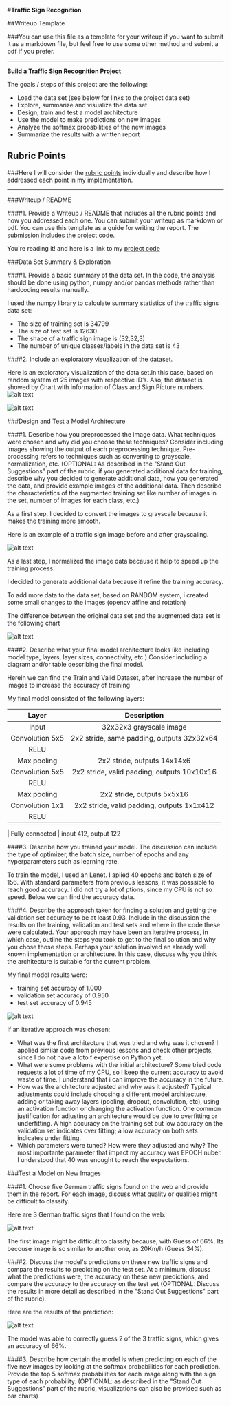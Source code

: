 #**Traffic Sign Recognition** 

##Writeup Template

###You can use this file as a template for your writeup if you want to submit it as a markdown file, but feel free to use some other method and submit a pdf if you prefer.

---

**Build a Traffic Sign Recognition Project**

The goals / steps of this project are the following:
* Load the data set (see below for links to the project data set)
* Explore, summarize and visualize the data set
* Design, train and test a model architecture
* Use the model to make predictions on new images
* Analyze the softmax probabilities of the new images
* Summarize the results with a written report


[//]: # (Image References)

[image1]: ./examples/Imagem1.jpg "Visualization"
[image2]: ./examples/grayscale.jpg "Grayscale"
[image3]: ./examples/graph1.jpg "Dataset"
[image4]: ./examples/graph2.jpg "Augmented"
[image5]: ./examples/graph3.jpg "Accuracy"
[image6]: ./examples/imagem8.jpg "Germany Sign"
[image7]: ./examples/Imagem7.jpg "Accuracy results"






## Rubric Points
###Here I will consider the [rubric points](https://review.udacity.com/#!/rubrics/481/view) individually and describe how I addressed each point in my implementation. 

 

---
###Writeup / README

####1. Provide a Writeup / README that includes all the rubric points and how you addressed each one. You can submit your writeup as markdown or pdf. You can use this template as a guide for writing the report. The submission includes the project code.

You're reading it! and here is a link to my [project code]( https://github.com/dcbardin/Traffic_Sign_Project/blob/master/Traffic_Sign_Classifier.ipynb)

###Data Set Summary & Exploration

####1. Provide a basic summary of the data set. In the code, the analysis should be done using python, numpy and/or pandas methods rather than hardcoding results manually.

I used the numpy library to calculate summary statistics of the traffic
signs data set:

* The size of training set is 34799
* The size of test set is 12630
* The shape of a traffic sign image is (32,32,3)
* The number of unique classes/labels in the data set is 43

####2. Include an exploratory visualization of the dataset.

Here is an exploratory visualization of the data set.In this case, based on random system of 25 images with respective ID’s. Aso, the dataset is showed by Chart with information of Class and Sign Picture numbers.
![alt text][image1]

![alt text][image3]


###Design and Test a Model Architecture

####1. Describe how you preprocessed the image data. What techniques were chosen and why did you choose these techniques? Consider including images showing the output of each preprocessing technique. Pre-processing refers to techniques such as converting to grayscale, normalization, etc. (OPTIONAL: As described in the "Stand Out Suggestions" part of the rubric, if you generated additional data for training, describe why you decided to generate additional data, how you generated the data, and provide example images of the additional data. Then describe the characteristics of the augmented training set like number of images in the set, number of images for each class, etc.)

As a first step, I decided to convert the images to grayscale because it makes the training more smooth.

Here is an example of a traffic sign image before and after grayscaling.

![alt text][image2]

As a last step, I normalized the image data because it help to speed up the training process.

I decided to generate additional data because it refine the training accuracy.

To add more data to the data set, based on RANDOM system, i created some small changes to the images (opencv affine and rotation) 


The difference between the original data set and the augmented data set is the following chart

![alt text][image4]


####2. Describe what your final model architecture looks like including model type, layers, layer sizes, connectivity, etc.) Consider including a diagram and/or table describing the final model.

Herein we can find the Train and Valid Dataset, after increase the number of images to increase the accuracy of training

My final model consisted of the following layers:

| Layer         		|     Description	        					| 
|:---------------------:|:---------------------------------------------:| 
| Input         		| 32x32x3 grayscale image   							| 
| Convolution 5x5     	| 2x2 stride, same padding, outputs 32x32x64 	|
| RELU					|												|
| Max pooling	      	| 2x2 stride,  outputs 14x14x6 				|
| Convolution 5x5	    | 2x2 stride, valid padding, outputs 10x10x16    									
| RELU					|												|
| Max pooling	      	| 2x2 stride,  outputs 5x5x16 				|
| Convolution 1x1	    | 2x2 stride, valid padding, outputs 1x1x412    									|
| RELU					|							

| Fully connected		| input 412, output 122        									


####3. Describe how you trained your model. The discussion can include the type of optimizer, the batch size, number of epochs and any hyperparameters such as learning rate.

To train the model, I used an Lenet. 
I aplied 40 epochs and batch size of 156.
With standard parameters from previous lessons, it was posssible to reach good accuracy. I did not try a lot of ptions, since my CPU is not so speed.
Below we can find the accuracy data.

####4. Describe the approach taken for finding a solution and getting the validation set accuracy to be at least 0.93. Include in the discussion the results on the training, validation and test sets and where in the code these were calculated. Your approach may have been an iterative process, in which case, outline the steps you took to get to the final solution and why you chose those steps. Perhaps your solution involved an already well known implementation or architecture. In this case, discuss why you think the architecture is suitable for the current problem.

My final model results were:
* training set accuracy of 1.000
* validation set accuracy of 0.950 
* test set accuracy of 0.945

![alt text][image5]


If an iterative approach was chosen:
* What was the first architecture that was tried and why was it chosen?
I applied similar code from previous lessons and check other projects, since I do not have a loto f expertise on Python yet.
* What were some problems with the initial architecture?
Some tried code requests a lot of time of my CPU, so I keep the current accuracy to avoid waste of time. I understand that i can improve the accuracy in the future.
* How was the architecture adjusted and why was it adjusted? Typical adjustments could include choosing a different model architecture, adding or taking away layers (pooling, dropout, convolution, etc), using an activation function or changing the activation function. One common justification for adjusting an architecture would be due to overfitting or underfitting. A high accuracy on the training set but low accuracy on the validation set indicates over fitting; a low accuracy on both sets indicates under fitting.
* Which parameters were tuned? How were they adjusted and why?
The most importante parameter that impact my accuracy was EPOCH nuber. I understood that 40 was enought to reach the expectations.
 

###Test a Model on New Images

####1. Choose five German traffic signs found on the web and provide them in the report. For each image, discuss what quality or qualities might be difficult to classify.

Here are 3 German traffic signs that I found on the web:

![alt text][image6] 

The first image might be difficult to classify because, with Guess of 66%. Its becouse image is so similar to another one, as 20Km/h (Guess 34%).

####2. Discuss the model's predictions on these new traffic signs and compare the results to predicting on the test set. At a minimum, discuss what the predictions were, the accuracy on these new predictions, and compare the accuracy to the accuracy on the test set (OPTIONAL: Discuss the results in more detail as described in the "Stand Out Suggestions" part of the rubric).

Here are the results of the prediction:

![alt text][image7] 


The model was able to correctly guess 2 of the 3 traffic signs, which gives an accuracy of 66%.

####3. Describe how certain the model is when predicting on each of the five new images by looking at the softmax probabilities for each prediction. Provide the top 5 softmax probabilities for each image along with the sign type of each probability. (OPTIONAL: as described in the "Stand Out Suggestions" part of the rubric, visualizations can also be provided such as bar charts)



